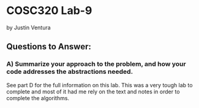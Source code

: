 # COSC320 Lab-9

by Justin Ventura

## Questions to Answer:

### A) Summarize your approach to the problem, and how your code addresses the abstractions needed.

See part D for the full information on this lab.  This was a very tough lab to complete and most of it had me rely on the text and notes in order to complete the algorithms.
